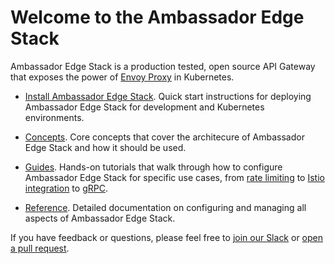 # Welcome to the Ambassador Edge Stack





Ambassador Edge Stack is a production tested, open source API Gateway that exposes the power of [Envoy Proxy](https://www.envoyproxy.io) in Kubernetes.

* [Install Ambassador Edge Stack](/user-guide/install). Quick start instructions for deploying Ambassador Edge Stack for development and Kubernetes environments.

* [Concepts](/concepts/overview). Core concepts that cover the architecure of Ambassador Edge Stack  and how it should be used.

* [Guides](/docs/guides). Hands-on tutorials that walk through how to configure Ambassador Edge Stack for specific use cases, from [rate limiting](/user-guide/advanced-rate-limiting) to [Istio integration](/user-guide/with-istio) to [gRPC](/user-guide/grpc).

* [Reference](/reference/configuration). Detailed documentation on configuring and managing all aspects of Ambassador Edge Stack.

If you have feedback or questions, please feel free to [join our Slack](https://d6e.co/slack) or [open a pull request](https://github.com/datawire/ambassador/pulls).

